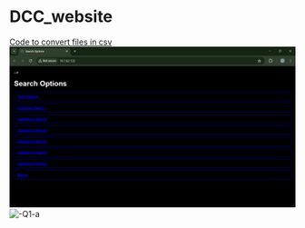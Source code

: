 # DCC_website
[Code to convert files in csv](https://github.com/LuvAg/DCC_website/blob/0279868302e228baffa871c620d2a992a5c18f20/DCC%20ss/DCC4-1.png)
![Website home page](https://github.com/LuvAg/DCC_website/blob/8a2cf0aede3111461eabfdd990b2232a9c4baf1a/DCC%20ss/DCC4-2.png)
![-Q1-a](https://github.com/LuvAg/DCC_website/assets/143330358/cae0be32-cbff-4745-8f3c-10bef9c4179e)
